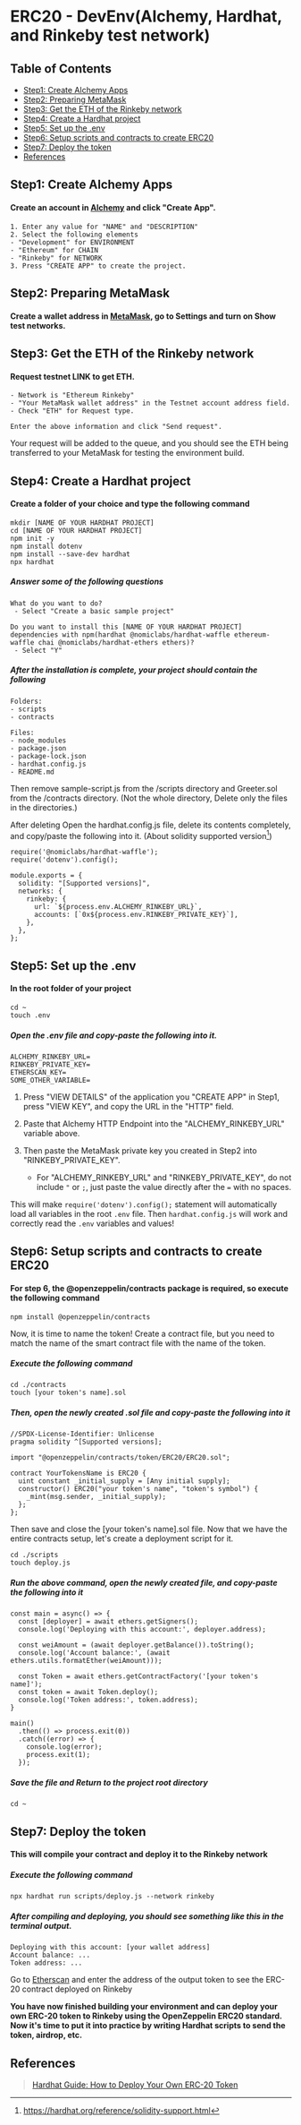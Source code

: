 # ERC20 - DevEnv(Alchemy, Hardhat, and Rinkeby test network)
## Table of Contents
<!-- START doctoc generated TOC please keep comment here to allow auto update -->
<!-- DON'T EDIT THIS SECTION, INSTEAD RE-RUN doctoc TO UPDATE -->

  - [Step1: Create Alchemy Apps](#step1-create-alchemy-apps)
  - [Step2: Preparing MetaMask](#step2-preparing-metamask)
  - [Step3: Get the ETH of the Rinkeby network](#step3-get-the-eth-of-the-rinkeby-network)
  - [Step4: Create a Hardhat project](#step4-create-a-hardhat-project)
  - [Step5: Set up the .env](#step5-set-up-the-env)
  - [Step6: Setup scripts and contracts to create ERC20](#step6-setup-scripts-and-contracts-to-create-erc20)
  - [Step7: Deploy the token](#step7-deploy-the-token)
  - [References](#references)

<!-- END doctoc generated TOC please keep comment here to allow auto update -->

## Step1: Create Alchemy Apps
#### Create an account in [Alchemy](https://www.alchemy.com/) and click "Create App".
```
1. Enter any value for "NAME" and "DESCRIPTION"
2. Select the following elements
- "Development" for ENVIRONMENT
- "Ethereum" for CHAIN
- "Rinkeby" for NETWORK
3. Press "CREATE APP" to create the project.
```


## Step2: Preparing MetaMask
#### Create a wallet address in [MetaMask](https://metamask.io/), go to Settings and turn on Show test networks.



## Step3: Get the ETH of the Rinkeby network
#### Request testnet LINK to get ETH.
```
- Network is "Ethereum Rinkeby"
- "Your MetaMask wallet address" in the Testnet account address field.
- Check "ETH" for Request type.

Enter the above information and click "Send request".
```
Your request will be added to the queue, and you should see the ETH being transferred to your MetaMask for testing the environment build.



## Step4: Create a Hardhat project
#### Create a folder of your choice and type the following command
```
mkdir [NAME OF YOUR HARDHAT PROJECT]
cd [NAME OF YOUR HARDHAT PROJECT]
npm init -y
npm install dotenv
npm install --save-dev hardhat
npx hardhat
```
##### Answer some of the following questions
```
What do you want to do?
 - Select "Create a basic sample project"

Do you want to install this [NAME OF YOUR HARDHAT PROJECT] dependencies with npm(hardhat @nomiclabs/hardhat-waffle ethereum-waffle chai @nomiclabs/hardhat-ethers ethers)?
 - Select "Y"
```

##### After the installation is complete, your project should contain the following

```
Folders:
- scripts
- contracts

Files:
- node_modules
- package.json
- package-lock.json
- hardhat.config.js
- README.md
```
Then remove sample-script.js from the /scripts directory and Greeter.sol from the /contracts directory. (Not the whole directory, Delete only the files in the directories.)

After deleting Open the hardhat.config.js file, delete its contents completely, and copy/paste the following into it. (About solidity supported version[^1])
```
require('@nomiclabs/hardhat-waffle');
require('dotenv').config();

module.exports = {
  solidity: "[Supported versions]",
  networks: {
    rinkeby: {
      url: `${process.env.ALCHEMY_RINKEBY_URL}`,
      accounts: [`0x${process.env.RINKEBY_PRIVATE_KEY}`],
    },
  },
};
```
[^1]:https://hardhat.org/reference/solidity-support.html



## Step5: Set up the .env
#### In the root folder of your project
```
cd ~
touch .env
```
##### Open the .env file and copy-paste the following into it.
```
ALCHEMY_RINKEBY_URL=
RINKEBY_PRIVATE_KEY=
ETHERSCAN_KEY=
SOME_OTHER_VARIABLE=
```
 1. Press "VIEW DETAILS" of the application you "CREATE APP" in Step1, press "VIEW KEY", and copy the URL in the "HTTP" field.
 2. Paste that Alchemy HTTP Endpoint into the "ALCHEMY_RINKEBY_URL" variable above.
 3. Then paste the MetaMask private key you created in Step2 into "RINKEBY_PRIVATE_KEY".

     - For "ALCHEMY_RINKEBY_URL" and "RINKEBY_PRIVATE_KEY", do not include ```"``` or ```;```, just paste the value directly after the ```=``` with no spaces.


This will make ```require('dotenv').config();``` statement will automatically load all variables in the root ```.env``` file.
Then ```hardhat.config.js``` will work and correctly read the ```.env``` variables and values!



## Step6: Setup scripts and contracts to create ERC20
#### For step 6, the @openzeppelin/contracts package is required, so execute the following command
```
npm install @openzeppelin/contracts
```
Now, it is time to name the token!
Create a contract file, but you need to match the name of the smart contract file with the name of the token.

##### Execute the following command
```
cd ./contracts
touch [your token's name].sol
```
##### Then, open the newly created .sol file and copy-paste the following into it
```
//SPDX-License-Identifier: Unlicense
pragma solidity ^[Supported versions];

import "@openzeppelin/contracts/token/ERC20/ERC20.sol";

contract YourTokensName is ERC20 {
  uint constant _initial_supply = [Any initial supply];
  constructor() ERC20("your token's name", "token's symbol") {
    _mint(msg.sender, _initial_supply);
  };
};
```

Then save and close the [your token's name].sol file.
Now that we have the entire contracts setup, let's create a deployment script for it.

```
cd ./scripts
touch deploy.js
```
##### Run the above command, open the newly created file, and copy-paste the following into it
```
const main = async() => {
  const [deployer] = await ethers.getSigners();
  console.log('Deploying with this account:', deployer.address);

  const weiAmount = (await deployer.getBalance()).toString();
  console.log('Account balance:', (await ethers.utils.formatEther(weiAmount)));

  const Token = await ethers.getContractFactory('[your token's name]');
  const token = await Token.deploy();
  console.log('Token address:', token.address);
}

main()
  .then(() => process.exit(0))
  .catch((error) => {
    console.log(error);
    process.exit(1);
  });
```
##### Save the file and Return to the project root directory
```
cd ~
```


## Step7: Deploy the token
#### This will compile your contract and deploy it to the Rinkeby network
##### Execute the following command
```
npx hardhat run scripts/deploy.js --network rinkeby
```

##### After compiling and deploying, you should see something like this in the terminal output.
```
Deploying with this account: [your wallet address]
Account balance: ...
Token address: ...
```
Go to [Etherscan](https://rinkeby.etherscan.io/) and enter the address of the output token to see the ERC-20 contract deployed on Rinkeby

**You have now finished building your environment and can deploy your own ERC-20 token to Rinkeby using the OpenZeppelin ERC20 standard.**
**Now it's time to put it into practice by writing Hardhat scripts to send the token, airdrop, etc.**

## References
>[Hardhat Guide: How to Deploy Your Own ERC-20 Token](https://www.chainshot.com/article/deploy-your-own-token)